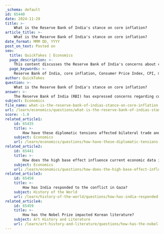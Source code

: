 ```yaml
---
_schema: default
id: 65440
date: 2024-11-29
title: >-
    What is the Reserve Bank of India's stance on core inflation?
article_title: >-
    What is the Reserve Bank of India's stance on core inflation?
date_format: MMM DD, YYYY
post_on_text: Posted on
seo:
  title: QuickTakes | Economics
  page_description: >-
    This content discusses the Reserve Bank of India's concerns about core inflation, its target inflation rate, recent trends in core inflation, and the impact of these factors on monetary policy decisions.
  page_keywords: >-
    Reserve Bank of India, core inflation, Consumer Price Index, CPI, monetary policy, inflation target, economic growth, price stability, core services inflation, mobile phone tariffs, accommodative stance, inflation trends, global financial conditions, liquidity
author: QuickTakes
question: >-
    What is the Reserve Bank of India's stance on core inflation?
answer: >-
    The Reserve Bank of India (RBI) has expressed concerns regarding core inflation, which is defined as the Consumer Price Index (CPI) excluding food and energy items. Recent reports indicate that while overall inflation has shown signs of moderation, core inflation remains elevated. For instance, core inflation softened to a four-year low of 3.8% in December 2023, but it increased to an average of 3.4% during July-August 2024, influenced by rising core services inflation and mobile phone tariff revisions.\n\nThe RBI has a target inflation rate of 4% for sustainable economic growth, and it has adjusted its monetary policy stance in response to inflation trends. In its recent monetary policy meetings, the RBI has maintained an accommodative stance while monitoring core inflation closely. The central bank's decisions are influenced by the inflation outlook, global financial conditions, and liquidity situations.\n\nOverall, the RBI's stance on core inflation reflects a cautious approach, balancing the need for economic growth with the imperative of price stability. The central bank continues to assess core inflation as a critical component in its monetary policy framework, recognizing its implications for broader economic conditions.
subject: Economics
file_name: what-is-the-reserve-bank-of-indias-stance-on-core-inflation.md
url: /learn/economics/questions/what-is-the-reserve-bank-of-indias-stance-on-core-inflation
score: -1.0
related_article1:
    id: 65435
    title: >-
        How have these diplomatic tensions affected bilateral trade and economic relations between India and Canada?
    subject: Economics
    url: /learn/economics/questions/how-have-these-diplomatic-tensions-affected-bilateral-trade-and-economic-relations-between-india-and-canada
related_article2:
    id: 65441
    title: >-
        How does the high base effect influence current economic data in India?
    subject: Economics
    url: /learn/economics/questions/how-does-the-high-base-effect-influence-current-economic-data-in-india
related_article3:
    id: 65450
    title: >-
        How has India responded to the conflict in Gaza?
    subject: History of the World
    url: /learn/history-of-the-world/questions/how-has-india-responded-to-the-conflict-in-gaza
related_article4:
    id: 65459
    title: >-
        How has the Nobel Prize impacted Korean literature?
    subject: Art History and Literature
    url: /learn/art-history-and-literature/questions/how-has-the-nobel-prize-impacted-korean-literature
---
```


&nbsp;
